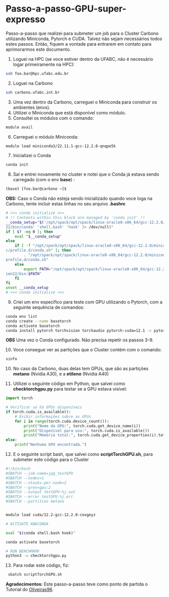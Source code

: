 # Passo-a-passo-GPU-super-expresso

Passo-a-passo que realizei para submeter um job para o Cluster Carbono utilizando Miniconda, Pytorch e CUDA. Talvez não sejam necessários todos estes passos. Então, fiquem a vontade para entrarem em contato para aprimorarmos este documento. 
 
1. Loguei na HPC (se voce estiver dentro da UFABC, não é necessário logar primeiramente na HPC):

```bash
ssh foo.bar@hpc.ufabc.edu.br
```

2. Loguei na Carbono

```bash
ssh carbono.ufabc.int.br
```

3. Uma vez dentro da Carbono, carreguei o Miniconda para construir os ambientes (envs). 
4. Utilizei o Miniconda que está disponível como módulo.
5. Consultei os módulos com o comando:
```bash
module avail
```
6. Carreguei o módulo Miniconda:
```bash
module load miniconda3/22.11.1-gcc-12.2.0-qnqpe5k
```
7. Inicializei o Conda
```bash
conda init
```
 8. Saí e entrei novamente no cluster e notei que o Conda já estava sendo carregado (com o env **base**) :
```bash
(base) [foo.bar@carbono ~]$
 ```

**OBS:** Caso o Conda não esteja sendo inicializado quando voce loga na Carbono, tente incluir estas linhas no seu arquivo **.bashrc**

```bash
# >>> conda initialize >>>
# !! Contents within this block are managed by 'conda init' !!
__conda_setup="$('/opt/spack/opt/spack/linux-oracle8-x86_64/gcc-12.2.0/miniconda3-22.11.1-qnqpe5kjmlj72r2lv6k4dffgsepien
22/bin/conda' 'shell.bash' 'hook' 2> /dev/null)"
if [ $? -eq 0 ]; then
    eval "$__conda_setup"
else
    if [ -f "/opt/spack/opt/spack/linux-oracle8-x86_64/gcc-12.2.0/miniconda3-22.11.1-qnqpe5kjmlj72r2lv6k4dffgsepien22/et
c/profile.d/conda.sh" ]; then
        . "/opt/spack/opt/spack/linux-oracle8-x86_64/gcc-12.2.0/miniconda3-22.11.1-qnqpe5kjmlj72r2lv6k4dffgsepien22/etc/
profile.d/conda.sh"
    else
        export PATH="/opt/spack/opt/spack/linux-oracle8-x86_64/gcc-12.2.0/miniconda3-22.11.1-qnqpe5kjmlj72r2lv6k4dffgsep
ien22/bin:$PATH"
    fi
fi
unset __conda_setup
# <<< conda initialize <<<
```

9. Criei um env específico para teste com GPU utilizando o Pytorch, com a seguinte sequência de comandos:
```bash
conda env list
conda create --name basetorch
conda activate basetorch
conda install pytorch torchvision torchaudio pytorch-cuda=12.1 -c pytorch -c nvidia
```


**OBS** Uma vez o Conda configurado. Não precisa repetir os passos 3-9.

10. Voce consegue ver as partições que o Cluster contém com o comando:

```bash
sinfo
 ```

10. No caso da Carbono, duas delas tem GPUs, que são as partições **metano** (Nvidia A30), e a **etileno** (Nvidia A40)

11. Utilizei o seguinte código em Python, que salvei como **checktorchgpu.py** para testar se a GPU estava visível: 
```python
import torch

# Verificar se há GPUs disponíveis
if torch.cuda.is_available():
    # Exibir informações sobre as GPUs
    for i in range(torch.cuda.device_count()):
        print("Nome da GPU:", torch.cuda.get_device_name(i))
        print("Disponível para uso:", torch.cuda.is_available())
        print("Memória total:", torch.cuda.get_device_properties(i).total_memory)
else:
    print("Nenhuma GPU encontrada.")
```
12. E o seguinte script bash, que salvei como  **scriptTorchGPU.sh**, para submeter este código para o Cluster

```bash
#!/bin/bash
#SBATCH --job-name=jpg_testGPU
#SBATCH --nodes=1
#SBATCH --ntasks-per-node=2
#SBATCH --gres=gpu:2
#SBATCH --output testGPU-%j.out
#SBATCH --error testGPU-%j.err
#SBATCH --partition metano


module load cuda/12.2-gcc-12.2.0-cexgeyz

# ACTIVATE ANACONDA

eval "$(conda shell.bash hook)"

conda activate basetorch

# RUN BENCHMARK
python3 -u checktorchgpu.py
```

13. Para rodar este código, fiz:
```bash
 sbatch scriptTorchGPU.sh
```

**Agradecimentos:** Este passo-a-passo teve como ponto de partida o Tutorial do [Oliveiras96](https://github.com/Oliveiras96/Tutorial-espresso-2023). 
